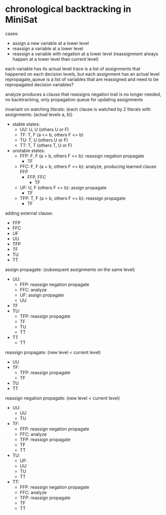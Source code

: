 # chronological backtracking in MiniSat

cases:
- assign a new variable at a lower level
- reassign a variable at a lower level
- reassign a variable with negation at a lower level
(reassignment always happen at a lower level than current level)


each variable has its actual level
trace is a list of assignments that happened on each decision levels, but each assignment has an actual level
repropagate_queue is a list of variables that are reassigned and need to be repropagated
decision variables?

analyze produces a clause that reassigns negation
trail is no longer needed, no backtracking, only propagation queue for updating assignments


invariant on watching literals:
(each clause is watched by 2 literals with assignments: (actual levels a, b))
- stable states:
  - UU: U, U (others U or F)
  - TF: T, F (a <= b, others F <= b)
  - TU: T, U (others U or F)
  - TT: T, T (others T, U or F)
- unstable states:
  - FFP: F, F (a > b, others F <= b): reassign negation propagate
    - TF
  - FFC: F, F (a = b, others F <= b): analyze, producing learned clause FFP
    - FFP, FFC
      - TF
  - UF: U, F (others F <= b): assign propagate
    - TF
  - TFP: T, F (a > b, others F <= b): reassign propagate
    - TF

adding external clause:
- FFP
- FFC
- UF
- UU
- TFP
- TF
- TU
- TT

assign propagate: (subsequent assignments on the same level)
- UU:
  - FFP: reassign negation propagate
  - FFC: analyze
  - UF: assign propagate
  - UU
- TF
- TU:
  - TFP: reassign propagate
  - TF
  - TU
  - TT
- TT
  - TT

reassign propagate: (new level < current level)
- UU
- TF:
  - TFP: reassign propagate
  - TF
- TU
- TT

reassign negation propagate: (new level < current level)
- UU:
  - UU
  - TU
- TF:
  - FFP: reassign negation propagate
  - FFC: analyze
  - TFP: reassign propagate
  - TF
  - TT
- TU:
  - UF:
  - UU
  - TU
  - TT
- TT:
  - FFP: reassign negation propagate
  - FFC: analyze
  - TFP: reassign propagate
  - TF
  - TT
